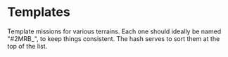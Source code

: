 # Templates

Template missions for various terrains. Each one should ideally be named "#2MRB_<terrain>", to keep things consistent. The hash serves to sort them at the top of the list. 